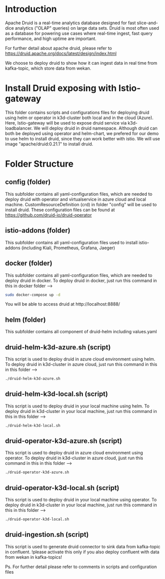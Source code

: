 # Introduction
Apache Druid is a real-time analytics database designed for fast slice-and-dice analytics ("OLAP" queries) on large data sets. Druid is most often used as a database for powering use cases where real-time ingest, fast query performance, and high uptime are important.

For further detail about apache druid, please refer to https://druid.apache.org/docs/latest/design/index.html

We choose to deploy druid to show how it can ingest data in real time from kafka-topic, which store data from wekan.

# Install Druid exposing with Istio-gateway
This folder contains scripts and configurations files for deploying druid using helm or operator in k3d-cluster both local and in the cloud (Azure). Here, Istio-gateway will be used to expose druid service via k3d-loadbalancer. We will deploy druid in druid namespace. Although druid can both be deployed using operator and helm-chart, we prefered for our demo to use helm to install druid, since they can work better with istio. We will use image "apache/druid:0.21.1" to install druid.


# Folder Structure
## config (folder)
This subfolder contains all yaml-configuration files, which are needed to deploy druid with operator and virtualservice in azure cloud and local machine. CustomResourceDefinition (crd) in folder "config" will be used to install druid. These configuration files can be found at https://github.com/druid-io/druid-operator

## istio-addons (folder)
This subfolder contains all yaml-configuration files used to install istio-addons (including Kiali, Prometheus, Grafana, Jaeger)

## docker (folder)
This subfolder contains all yaml-configuration files, which are needed to deploy druid in docker.
To deploy druid in docker, just run this command in this in docker folder -->

```bash
sudo docker-compose up -d
```

You will be able to access druid at http://localhost:8888/

## helm (folder)
This subfolder contains all component of druid-helm including values.yaml

## druid-helm-k3d-azure.sh (script)
This script is used to deploy druid in azure cloud environment using helm. 
To deploy druid in k3d-cluster in azure cloud, just run this command in this in this folder -->

```bash
./druid-helm-k3d-azure.sh
```

## druid-helm-k3d-local.sh (script)
This script is used to deploy druid in your local machine using helm. 
To deploy druid in k3d-cluster in your local machine, just run this command in this in this folder -->

```bash
./druid-helm-k3d-local.sh
```

## druid-operator-k3d-azure.sh (script)
This script is used to deploy druid in azure cloud environment using operator. 
To deploy druid in k3d-cluster in azure cloud, jjust run this command in this in this folder -->

```bash
./druid-operator-k3d-azure.sh
```

## druid-operator-k3d-local.sh (script)
This script is used to deploy druid in your local machine using operator. 
To deploy druid in k3d-cluster in your local machine, just run this command in this in this folder -->

```bash
./druid-operator-k3d-local.sh
```

## druid-ingestion.sh (script)
This script is used to generate druid connector to sink data from kafka-topic in confluent. 
!please activate this only if you also deploy confluent with data from wekan in kafka-topics!

Ps. For further detail please refer to comments in scripts and configuration files
